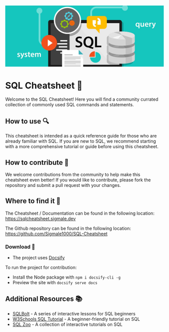 ![SQL banner](images/sql_banner1.jpeg)

# SQL Cheatsheet 📄

Welcome to the SQL Cheatsheet! Here you will find a community currated collection of commonly used SQL commands and statements.

## How to use 🔍

This cheatsheet is intended as a quick reference guide for those who are already familiar with SQL. If you are new to SQL, we recommend starting with a more comprehensive tutorial or guide before using this cheatsheet.

## How to contribute 🤝

We welcome contributions from the community to help make this cheatsheet even better! If you would like to contribute, please fork the repository and submit a pull request with your changes.

## Where to find it 🔗

The Cheatsheet / Documentation can be found in the following location:
https://sqlcheatsheet.sigmale.dev

The Github repository can be found in the following location:
https://github.com/Sigmale1000/SQL-Cheatsheet

### Download 💾

- The project uses [Docsify](https://docsify.js.org)

To run the project for contribution:
- Install the Node package with ```npm i docsify-cli -g```
- Preview the site with ```docsify serve docs```

## Additional Resources 📚

- [SQLBolt](https://sqlbolt.com/) - A series of interactive lessons for SQL beginners
- [W3Schools SQL Tutorial](https://www.w3schools.com/sql/) - A beginner-friendly tutorial on SQL
- [SQL Zoo](https://sqlzoo.net/) - A collection of interactive tutorials on SQL
